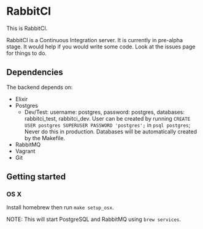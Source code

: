 # RabbitCI

This is RabbitCI.

RabbitCI is a Continuous Integration server. It is currently in pre-alpha
stage. It would help if you would write some code. Look at the issues page for
things to do.

## Dependencies
The backend depends on:

- Elixir
- Postgres
  - Dev/Test: username: postgres, password: postgres, databases: rabbitci_test,
    rabbitci_dev. User can be created by running `CREATE USER postgres SUPERUSER
    PASSWORD 'postgres';` in `psql postgres`; Never do this in
    production. Databases will be automatically created by the Makefile.
- RabbitMQ
- Vagrant
- Git

## Getting started

### OS X

Install homebrew then run `make setup_osx`.

NOTE: This will start PostgreSQL and RabbitMQ using `brew services`.
